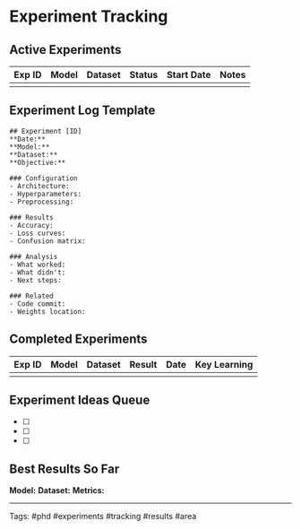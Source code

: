 # Experiment Tracking

## Active Experiments
| Exp ID | Model | Dataset | Status | Start Date | Notes |
|--------|-------|---------|--------|------------|-------|
|        |       |         |        |            |       |

## Experiment Log Template
```
## Experiment [ID]
**Date:** 
**Model:** 
**Dataset:** 
**Objective:** 

### Configuration
- Architecture:
- Hyperparameters:
- Preprocessing:

### Results
- Accuracy:
- Loss curves:
- Confusion matrix:

### Analysis
- What worked:
- What didn't:
- Next steps:

### Related
- Code commit:
- Weights location:
```

## Completed Experiments
| Exp ID | Model | Dataset | Result | Date | Key Learning |
|--------|-------|---------|--------|------|--------------|
|        |       |         |        |      |              |

## Experiment Ideas Queue
- [ ] 
- [ ] 
- [ ] 

## Best Results So Far
**Model:** 
**Dataset:** 
**Metrics:** 

---
Tags: #phd #experiments #tracking #results #area
